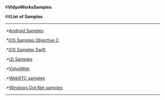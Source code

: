 #**VidyoWorksSamples**

##**List of Samples**

---

.*[Android Samples](tree/master/Android)

.*[iOS Samples Objective C](https://github.com/dineshsinha/VidyoWorksSamples/tree/master/iOS)

.*[iOS Samples Swift](https://github.com/dineshsinha/VidyoWorksSamples/tree/master/iOSSwift/VidyoBareBones/VidyoBareBones)
	
.*[Qt Samples](https://github.com/dineshsinha/VidyoWorksSamples/tree/master/Qt)

.*[VidyoWeb](https://github.com/dineshsinha/VidyoWorksSamples/tree/master/VidyoWeb)

.*[WebRTC samples](https://github.com/dineshsinha/VidyoWorksSamples/tree/master/WebRTC)

.*[Windows Dot Net samples](https://github.com/dineshsinha/VidyoWorksSamples/tree/master/Windows)

---


